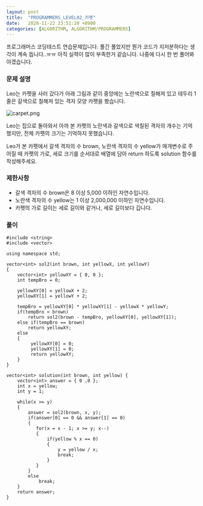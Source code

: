 ```yaml
---
layout: post
title:  "PROGRAMMERS_LEVEL02_카펫"
date:   2020-11-22 23:51:20 +0900
categories: [ALGORITHM, ALGORITHM/PROGRAMMERS]
---
```


프로그래머스 코딩테스트 연습문제입니다. 풀긴 풀었지만 뭔가 코드가 지저분하다는 생각이 계속 듭니다..ㅠㅠ 아직 실력이 많이 부족한거 같습니다. 나중에 다시 한 번 풀어봐야겠습니다.

### 문제 설명
Leo는 카펫을 사러 갔다가 아래 그림과 같이 중앙에는 노란색으로 칠해져 있고 테두리 1줄은 갈색으로 칠해져 있는 격자 모양 카펫을 봤습니다.

<img src="https://grepp-programmers.s3.ap-northeast-2.amazonaws.com/files/production/b1ebb809-f333-4df2-bc81-02682900dc2d/carpet.png" title="" alt="carpet.png">  

Leo는 집으로 돌아와서 아까 본 카펫의 노란색과 갈색으로 색칠된 격자의 개수는 기억했지만, 전체 카펫의 크기는 기억하지 못했습니다.

Leo가 본 카펫에서 갈색 격자의 수 brown, 노란색 격자의 수 yellow가 매개변수로 주어질 때 카펫의 가로, 세로 크기를 순서대로 배열에 담아 return 하도록 solution 함수를 작성해주세요.

### 제한사항
- 갈색 격자의 수 brown은 8 이상 5,000 이하인 자연수입니다.
- 노란색 격자의 수 yellow는 1 이상 2,000,000 이하인 자연수입니다.
- 카펫의 가로 길이는 세로 길이와 같거나, 세로 길이보다 깁니다.

### 풀이
```
#include <string>
#include <vector>

using namespace std;

vector<int> sol2(int brown, int yellowX, int yellowY)
{
    vector<int> yellowXY = { 0, 0 };
    int tempBro = 0;

    yellowXY[0] = yellowX + 2;
    yellowXY[1] = yellowY + 2;

    tempBro = yellowXY[0] * yellowXY[1] - yellowX * yellowY;
    if(tempBro < brown)
        return sol2(brown - tempBro, yellowXY[0], yellowXY[1]);
    else if(tempBro == brown)
        return yellowXY;
    else
    {
         yellowXY[0] = 0;
         yellowXY[1] = 0;
         return yellowXY;
    }
}

vector<int> solution(int brown, int yellow) {
    vector<int> answer = { 0 ,0 };
    int x = yellow;
    int y = 1;

    while(x >= y)
    {
        answer = sol2(brown, x, y);
        if(answer[0] == 0 && answer[1] == 0)
        {
           for(x = x - 1; x >= y; x--)
           {
               if(yellow % x == 0)
               {
                   y = yellow / x;
                   break;
               }
           }  
        }
        else
            break;
    }
    return answer;
}
```
